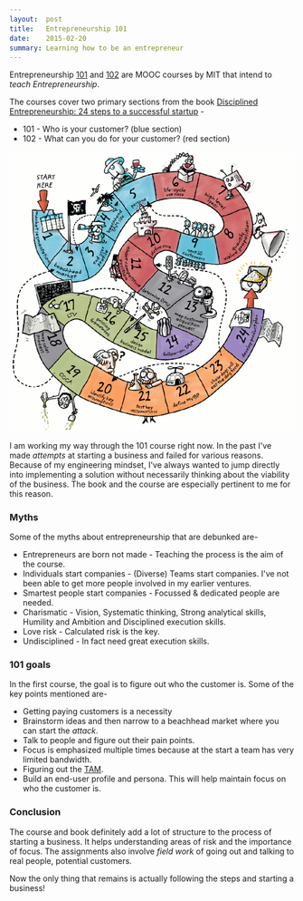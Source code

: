 ```yaml
---
layout:  post
title:   Entrepreneurship 101
date:    2015-02-20
summary: Learning how to be an entrepreneur
---
```


Entrepreneurship [101](https://www.edx.org/course/entrepreneurship-101-who-customer-mitx-15-390-1x) and [102](https://www.edx.org/course/entrepreneurship-102-what-can-you-do-mitx-15-390-2x) are MOOC courses by MIT that intend to *teach Entrepreneurship*.

The courses cover two primary sections from the book [Disciplined Entrepreneurship: 24 steps to a successful startup](http://goo.gl/DjuM4n) -

* 101 - Who is your customer? (blue section)
* 102 - What can you do for your customer? (red section)

<img src="/imgs/entrepreneurship.png" />

I am working my way through the 101 course right now. In the past I've made *attempts* at starting a business and failed for various reasons. Because of my engineering mindset, I've always wanted to jump directly into implementing a solution without necessarily thinking about the viability of the business. The book and the course are especially pertinent to me for this reason.

### Myths

Some of the myths about entrepreneurship that are debunked are-

* Entrepreneurs are born not made - Teaching the process is the aim of the course.
* Individuals start companies - (Diverse) Teams start companies. I've not been able to get more people involved in my earlier ventures.
* Smartest people start companies - Focussed & dedicated people are needed.
* Charismatic - Vision, Systematic thinking, Strong analytical skills, Humility and Ambition and Disciplined execution skills.
* Love risk - Calculated risk is the key.
* Undisciplined - In fact need great execution skills.

### 101 goals

In the first course, the goal is to figure out who the customer is. Some of the key points mentioned are-

* Getting paying customers is a necessity
* Brainstorm ideas and then narrow to a beachhead market where you can start the *attack*.
* Talk to people and figure out their pain points.
* Focus is emphasized multiple times because at the start a team has very limited bandwidth.
* Figuring out the [TAM](http://en.wikipedia.org/wiki/Total_addressable_market).
* Build an end-user profile and persona. This will help maintain focus on who the customer is.

### Conclusion

The course and book definitely add a lot of structure to the process of starting a business. It helps understanding areas of risk and the importance of focus. The assignments also involve *field work* of going out and talking to real people, potential customers.

Now the only thing that remains is actually following the steps and starting a business!
